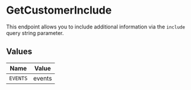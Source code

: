 # GetCustomerInclude

This endpoint allows you to include additional information via the `include` query string parameter.


## Values

| Name     | Value    |
| -------- | -------- |
| `EVENTS` | events   |